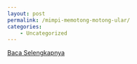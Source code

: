 ```yaml
---
layout: post
permalink: /mimpi-memotong-motong-ular/
categories:
    - Uncategorized
---
```


[Baca Selengkapnya](/03)